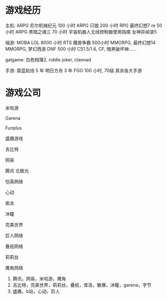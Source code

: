 # 游戏经历

主机:
ARPG 尼尔机械纪元 100 小时
ARPG 只狼 200 小时
RPG 最终幻想7 re 50 小时
ARPG 黑暗之魂三 70 小时
宇宙机器人无线控制器使用指南
女神异闻录5

端游:
MOBA LOL 8000 小时
RTS 魔兽争霸 500小时
MMORPG, 最终幻想14 
MMORPG, 梦幻西游
DNF 500 小时
CS1.5/1.6, CF, 暗黑破坏神......

galgame:
白色相簿2, riddle joker, clannad

手游: 
碧蓝航线 5 年
明日方舟 3 年
FGO 100 小时, 70级
其余各大手游

# 游戏公司

米哈游

Garena

Funplus

盛趣游戏

吉比特

网易

腾讯 北极光

恺英网络

心动

紫龙

沐瞳

完美世界

巨人网络

叠纸网络

莉莉丝

鹰角网络

1. 腾讯，网易，米哈游，鹰角
2. 吉比特，完美世界，莉莉丝，叠纸，库洛，散爆，沐瞳，garena，字节
3. 盛趣，b站，心动，巨人
